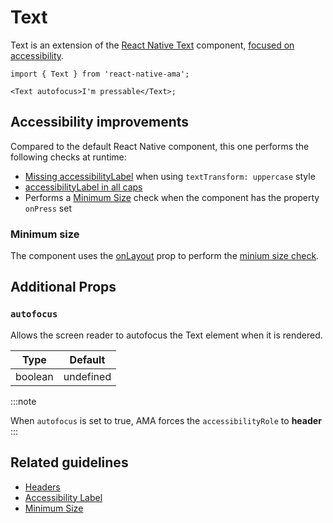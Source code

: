 # Text

Text is an extension of the [React Native Text](https://reactnative.dev/docs/text) component, [focused on accessibility](#accessibility-improvements).

```tsx
import { Text } from 'react-native-ama';

<Text autofocus>I'm pressable</Text>;
```

## Accessibility improvements

Compared to the default React Native component, this one performs the following checks at runtime:

- [Missing accessibilityLabel](/guidelines/text) when using `textTransform: uppercase` style
- [accessibilityLabel in all caps](/guidelines/text)
- Performs a [Minimum Size](/guidelines/minimum-size) check <DevOnly /> when the component has the property `onPress` set

### Minimum size

The component uses the [onLayout](https://reactnative.dev/docs/layoutevent) prop to perform the [minium size check](/guidelines/minimum-size).

## Additional Props

### `autofocus`

Allows the screen reader to autofocus the Text element when it is rendered.

| Type    | Default   |
| ------- | --------- |
| boolean | undefined |

:::note

When `autofocus` is set to true, AMA forces the `accessibilityRole` to **header**
:::

## Related guidelines

- [Headers](/guidelines/headers)
- [Accessibility Label](/guidelines/accessibility-label)
- [Minimum Size](/guidelines/minimum-size)
